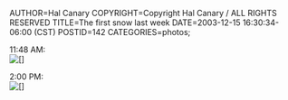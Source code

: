 AUTHOR=Hal Canary
COPYRIGHT=Copyright Hal Canary / ALL RIGHTS RESERVED
TITLE=The first snow last week
DATE=2003-12-15 16:30:34-06:00 (CST)
POSTID=142
CATEGORIES=photos;

11:48 AM:  
[![[]](https://halcanary.org/photos/thumb/2003-12-10-snow_1.jpg)](https://halcanary.org/photos/2003-12-10-snow_1.jpg)

2:00 PM:  
[![[]](https://halcanary.org/photos/thumb/2003-12-10-snow_2.jpg)](https://halcanary.org/photos/2003-12-10-snow_2.jpg)
